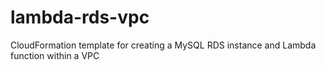 # lambda-rds-vpc
CloudFormation template for creating a MySQL RDS instance and Lambda function within a VPC
